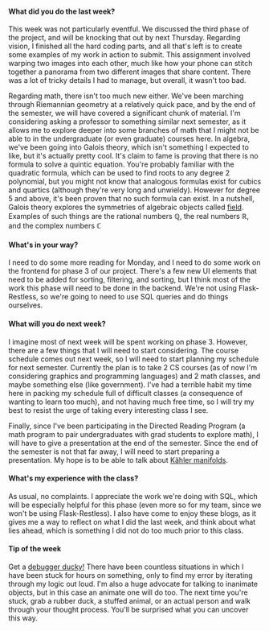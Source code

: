 #### What did you do the last week?

This week was not particularly eventful. We discussed the third phase of the project,
and will be knocking that out by next Thursday. Regarding vision, I finished
all the hard coding parts, and all that's left is to create some examples
of my work in action to submit. This assignment involved warping two images
into each other, much like how your phone can stitch together a panorama
from two different images that share content. There was a lot of tricky
details I had to manage, but overall, it wasn't too bad.

Regarding math, there isn't too much new either. We've been marching
through Riemannian geometry at a relatively quick pace, and by
the end of the semester, we will have covered a significant chunk
of material. I'm considering asking a professor to something
similar next semester, as it allows me to explore deeper into
some branches of math that I might not be able to in the undergraduate
(or even graduate) courses here. In algebra, we've been going into Galois
theory, which isn't something I expected to like, but it's actually pretty cool.
It's claim to fame is proving that there is no formula to solve a
quintic equation. You're probably familiar with the quadratic formula,
which can be used to find roots to any degree 2 polynomial, but you might
not know that analogous formulas exist for cubics and quartics (although they're
very long and unwieldy). However for degree 5 and above, it's been proven
that no such formula can exist. In a nutshell, Galois theory explores
the symmetries of algebraic objects called [field](https://en.wikipedia.org/wiki/Field_(mathematics)).
Examples of such things are the rational numbers $\mathbb{Q}$, the real
numbers $\mathbb{R}$, and the complex numbers $\mathbb{C}$

#### What's in your way?

I need to do some more reading for Monday, and I need to do some work on
the frontend for phase 3 of our project. There's a few new UI elements that
need to be added for sorting, filtering, and sorting, but I think most of
the work this phase will need to be done in the backend. We're not using
Flask-Restless, so we're going to need to use SQL queries and do things ourselves.

#### What will you do next week?

I imagine most of next week will be spent working on phase 3. However, there
are a few things that I will need to start considering. The course schedule comes
out next week, so I will need to start planning my schedule for next semester.
Currently the plan is to take 2 CS courses (as of now I'm considering graphics
and programming languages) and 2 math classes, and maybe something else (like
government). I've had a terrible habit my time here in packing my schedule full
of difficult classes (a consequence of wanting to learn too much), and not having
much free time, so I will try my best to resist the urge of taking every interesting
class I see.

Finally, since I've been participating in the Directed Reading Program (a
math program to pair undergraduates with grad students to explore math),
I will have to give a presentation at the end of the semester. Since the
end of the semester is not that far away, I will need to start preparing
a presentation. My hope is to be able to talk about [Kähler manifolds](https://en.wikipedia.org/wiki/Kähler_manifold).

#### What's my experience with the class?

As usual, no complaints. I appreciate the work we're doing with SQL, which
will be especially helpful for this phase (even more so for my team, since
we won't be using Flask-Restless). I also have come to enjoy these blogs, as
it gives me a way to reflect on what I did the last week, and think about what lies
ahead, which is something I did not do too much prior to this class.

#### Tip of the week

Get a [debugger ducky!](https://en.wikipedia.org/wiki/Rubber_duck_debugging)
There have been countless situations in which I have been stuck for hours
on something, only to find my error by iterating through my logic out loud.
I'm also a huge advocate for talking to inanimate objects, but in this case
an animate one will do too. The next time you're stuck, grab a rubber duck,
a stuffed animal, or an actual person and walk through your
thought process. You'll be surprised what you can uncover this way.
